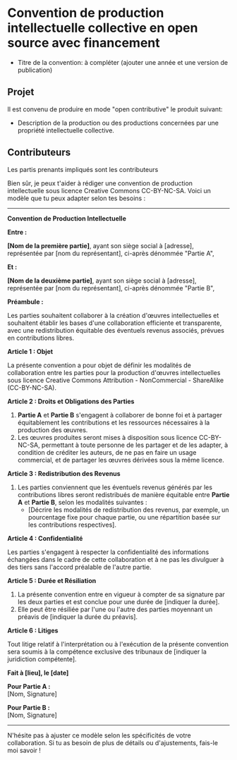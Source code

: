 # Convention de production intellectuelle collective en open source avec financement
* Titre de la convention: à compléter (ajouter une année et une version de publication)
## Projet
Il est convenu de produire en mode "open contributive" le produit suivant:
* Description de la production ou des productions concernées par une propriété intellectuelle collective.

## Contributeurs
Les partis prenants impliqués sont les contributeurs



Bien sûr, je peux t'aider à rédiger une convention de production intellectuelle sous licence Creative Commons CC-BY-NC-SA. Voici un modèle que tu peux adapter selon tes besoins :

---

**Convention de Production Intellectuelle**

**Entre :**

**[Nom de la première partie]**, ayant son siège social à [adresse], représentée par [nom du représentant], ci-après dénommée "Partie A",

**Et :**

**[Nom de la deuxième partie]**, ayant son siège social à [adresse], représentée par [nom du représentant], ci-après dénommée "Partie B",

**Préambule :**

Les parties souhaitent collaborer à la création d'œuvres intellectuelles et souhaitent établir les bases d'une collaboration efficiente et transparente, avec une redistribution équitable des éventuels revenus associés, prévues en contributions libres.

**Article 1 : Objet**

La présente convention a pour objet de définir les modalités de collaboration entre les parties pour la production d'œuvres intellectuelles sous licence Creative Commons Attribution - NonCommercial - ShareAlike (CC-BY-NC-SA).

**Article 2 : Droits et Obligations des Parties**

1. **Partie A** et **Partie B** s'engagent à collaborer de bonne foi et à partager équitablement les contributions et les ressources nécessaires à la production des œuvres.
2. Les œuvres produites seront mises à disposition sous licence CC-BY-NC-SA, permettant à toute personne de les partager et de les adapter, à condition de créditer les auteurs, de ne pas en faire un usage commercial, et de partager les œuvres dérivées sous la même licence.

**Article 3 : Redistribution des Revenus**

1. Les parties conviennent que les éventuels revenus générés par les contributions libres seront redistribués de manière équitable entre **Partie A** et **Partie B**, selon les modalités suivantes :
   - [Décrire les modalités de redistribution des revenus, par exemple, un pourcentage fixe pour chaque partie, ou une répartition basée sur les contributions respectives].

**Article 4 : Confidentialité**

Les parties s'engagent à respecter la confidentialité des informations échangées dans le cadre de cette collaboration et à ne pas les divulguer à des tiers sans l'accord préalable de l'autre partie.

**Article 5 : Durée et Résiliation**

1. La présente convention entre en vigueur à compter de sa signature par les deux parties et est conclue pour une durée de [indiquer la durée].
2. Elle peut être résiliée par l'une ou l'autre des parties moyennant un préavis de [indiquer la durée du préavis].

**Article 6 : Litiges**

Tout litige relatif à l'interprétation ou à l'exécution de la présente convention sera soumis à la compétence exclusive des tribunaux de [indiquer la juridiction compétente].

**Fait à [lieu], le [date]**

**Pour Partie A :**  
[Nom, Signature]

**Pour Partie B :**  
[Nom, Signature]

---

N'hésite pas à ajuster ce modèle selon les spécificités de votre collaboration. Si tu as besoin de plus de détails ou d'ajustements, fais-le moi savoir !
